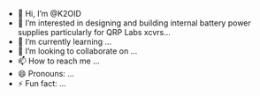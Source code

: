- 👋 Hi, I’m @K2OID
- 👀 I’m interested in designing and building internal battery power supplies particularly for QRP Labs xcvrs...
- 🌱 I’m currently learning ...
- 💞️ I’m looking to collaborate on ...
- 📫 How to reach me ...
- 😄 Pronouns: ...
- ⚡ Fun fact: ...

<!---
K2OID/K2OID is a ✨ special ✨ repository because its `README.md` (this file) appears on your GitHub profile.
You can click the Preview link to take a look at your changes.
--->
